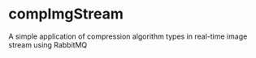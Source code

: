 # compImgStream
A simple application of compression algorithm types in real-time image stream using RabbitMQ
